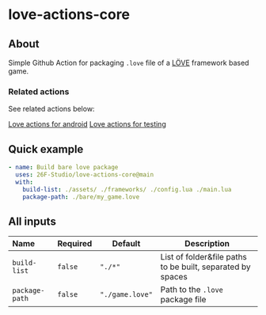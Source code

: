 # love-actions-core

## About

Simple Github Action for packaging `.love` file of a [LÖVE](https://love2d.org/) framework based game.

### Related actions

See related actions below:

[Love actions for android](https://github.com/marketplace/actions/love-actions-for-android)
[Love actions for testing](https://github.com/marketplace/actions/love-actions-for-testing)

## Quick example

```yaml
- name: Build bare love package
  uses: 26F-Studio/love-actions-core@main
  with:
    build-list: ./assets/ ./frameworks/ ./config.lua ./main.lua
    package-path: ./bare/my_game.love
```

## All inputs

| Name             | Required  | Default           | Description                                                |
| :--------------- | --------- | ----------------- | ---------------------------------------------------------- |
| `build-list`   | `false` | `"./*"`         | List of folder&file paths to be built, separated by spaces |
| `package-path` | `false` | `"./game.love"` | Path to the `.love` package file                         |
